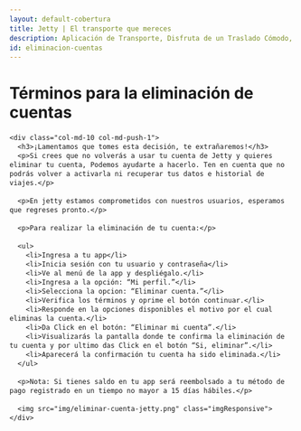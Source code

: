 ```yaml
---
layout: default-cobertura
title: Jetty | El transporte que mereces
description: Aplicación de Transporte, Disfruta de un Traslado Cómodo, Rápido y Seguro de Manera Diaria a Bordo de Nuestras Camionetas Ejecutivas con Conductores Verificados.
id: eliminacion-cuentas
---
```


<div class="container marginTop">
  <div class="row privacidad">
    <div class="col-md-12">
      <h1>Términos para la eliminación de cuentas</h1>
    </div>

    <div class="col-md-10 col-md-push-1">
      <h3>¡Lamentamos que tomes esta decisión, te extrañaremos!</h3>
      <p>Si crees que no volverás a usar tu cuenta de Jetty y quieres eliminar tu cuenta, Podemos ayudarte a hacerlo. Ten en cuenta que no podrás volver a activarla ni recuperar tus datos e historial de viajes.</p>

      <p>En jetty estamos comprometidos con nuestros usuarios, esperamos que regreses pronto.</p>

      <p>Para realizar la eliminación de tu cuenta:</p>

      <ul>
        <li>Ingresa a tu app</li>
        <li>Inicia sesión con tu usuario y contraseña</li>
        <li>Ve al menú de la app y despliégalo.</li>
        <li>Ingresa a la opción: “Mi perfil.”</li>
        <li>Selecciona la opcion: “Eliminar cuenta.”</li>
        <li>Verifica los términos y oprime el botón continuar.</li>
        <li>Responde en la opciones disponibles el motivo por el cual eliminas la cuenta.</li>
        <li>Da Click en el botón: “Eliminar mi cuenta”.</li>
        <li>Visualizarás la pantalla donde te confirma la eliminación de tu cuenta y por ultimo das Click en el botón “Si, eliminar”.</li>
        <li>Aparecerá la confirmación tu cuenta ha sido eliminada.</li>
      </ul>

      <p>Nota: Si tienes saldo en tu app será reembolsado a tu método de pago registrado en un tiempo no mayor a 15 días hábiles.</p>

      <img src="img/eliminar-cuenta-jetty.png" class="imgResponsive">
    </div>

  </div>
</div>